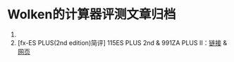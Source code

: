 # **Wolken的计算器评测文章归档**

1. 
2. [fx-ES PLUS(2nd edition)简评] 115ES PLUS 2nd & 991ZA PLUS II：[链接](https://github.com/ZWolken/Calc_Review/blob/main/docs/02_991ZAII/index.md) & [网页](https://zwolken.github.io/Calc_Review/docs/02_991ZAII/)